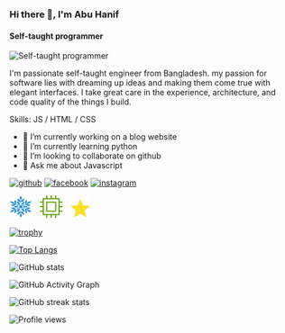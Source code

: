 ### Hi there 👋, I'm Abu Hanif
#### Self-taught programmer
![Self-taught programmer](https://scontent.fdac1-1.fna.fbcdn.net/v/t1.6435-9/117036231_299327751318041_3174540646048862613_n.jpg?_nc_cat=101&ccb=1-5&_nc_sid=174925&_nc_eui2=AeGpeEI76fdNgmq-TLhEiicEZdaitAVsvpxl1qK0BWy-nKG_QanXM5ddchVKOGAHS7dtOL4wMFJ80F7T3zwZzIlt&_nc_ohc=p6DvA1qRW2kAX9FlEbl&_nc_ht=scontent.fdac1-1.fna&oh=00_AT-HSzVpo6aEMgIk16cZiTYxUpDBtNYEJ15TcX_XGEgtrg&oe=61F47A22)

I'm passionate self-taught engineer from Bangladesh. my passion for software lies with dreaming up ideas and making them come true with elegant interfaces. I take great care in the experience, architecture, and code quality of the things I build.

Skills:  JS / HTML / CSS

- 🔭 I’m currently working on a blog website 
- 🌱 I’m currently learning python 
- 👯 I’m looking to collaborate on github 
- 💬 Ask me about Javascript 


[<img src='https://cdn.jsdelivr.net/npm/simple-icons@3.0.1/icons/github.svg' alt='github' height='40'>](https://github.com/hn-27)  [<img src='https://cdn.jsdelivr.net/npm/simple-icons@3.0.1/icons/facebook.svg' alt='facebook' height='40'>](https://www.facebook.com/profile.php?id=100037224553923)  [<img src='https://cdn.jsdelivr.net/npm/simple-icons@3.0.1/icons/instagram.svg' alt='instagram' height='40'>](https://www.instagram.com/a.i.rifat_007/?hl=en/)  

<a href='https://archiveprogram.github.com/'><img src='https://raw.githubusercontent.com/acervenky/animated-github-badges/master/assets/acbadge.gif' width='40' height='40'></a> <a href='https://docs.github.com/en/developers'><img src='https://raw.githubusercontent.com/acervenky/animated-github-badges/master/assets/devbadge.gif' width='40' height='40'></a> <a href='https://stars.github.com/'><img src='https://raw.githubusercontent.com/acervenky/animated-github-badges/master/assets/starbadge.gif' width='35' height='35'></a> 

[![trophy](https://github-profile-trophy.vercel.app/?username=hn-27)](https://github.com/ryo-ma/github-profile-trophy)

[![Top Langs](https://github-readme-stats.vercel.app/api/top-langs/?username=hn-27)](https://github.com/anuraghazra/github-readme-stats)

![GitHub stats](https://github-readme-stats.vercel.app/api?username=hn-27&show_icons=true&count_private=true)  

![GitHub Activity Graph](https://activity-graph.herokuapp.com/graph?username=hn-27)  

![GitHub streak stats](https://github-readme-streak-stats.herokuapp.com/?user=hn-27)  

![Profile views](https://gpvc.arturio.dev/hn-27)   

